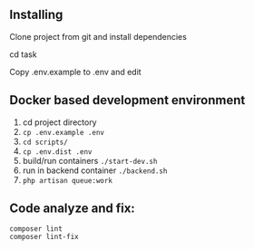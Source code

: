 ## Installing

Clone project from git and install dependencies

cd task

Copy .env.example to .env and edit

## Docker based development environment

1. cd project directory
2. `cp .env.example .env`
3. `cd scripts/`
4. `cp .env.dist .env`
5. build/run containers `./start-dev.sh`
6. run in backend container `./backend.sh`
7. `php artisan queue:work`

## Code analyze and fix:

    composer lint
    composer lint-fix
